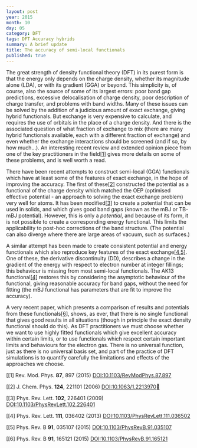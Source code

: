 ```yaml
---
layout: post
year: 2015
month: 10
day: 05
category: DFT
tags: DFT Accuracy hybrids
summary: A brief update
title: The accuracy of semi-local functionals
published: true
---
```

The great strength of density functional theory (DFT) in its purest form is that
the energy only depends on the charge density, whether its magnitude alone
(LDA), or with its gradient (GGA) or beyond. This simplicity is, of course, also
the source of some of its largest errors: poor band gap predictions, excessive
delocalisation of charge density, poor description of charge transfer, and
problems with band widths.  Many of these issues can be solved by the addition
of a judicious amount of exact exchange, giving hybrid functionals.  But
exchange is very expensive to calculate, and requires the use of orbitals in the
place of a charge density.  And there is the associated question of what
fraction of exchange to mix (there are many hybrid functionals available, each
with a different fraction of exchange) and even whether the exchange
interactions should be screened (and if so, by how much...). An interesting
recent review and extended opinion piece from one of the key practitioners in
the field[[1]](#R1) gives more details on some of these problems, and is well
worth a read.

There have been recent attempts to construct semi-local (GGA) functionals which
have at least some of the features of exact exchange, in the hope of improving
the accuracy.  The first of these[[2]](#R2) constructed the potential as a
functional of the charge density which matched the OEP (optimised effective
potential - an approach to solving the exact exchange problem) very well for
atoms.  It has been modified[[3]](#R3) to create a potential that can be used in
solids, and which gives good band gaps (known as the mBJ or TB-mBJ potential).
However, this is only a *potential*, and because of its form, it is not possible
to create a corresponding energy functional.  This limits the applicability to
post-hoc corrections of the band structure.  (The potential can also diverge
where there are large areas of vacuum, such as surfaces.)

A similar attempt has been made to create consistent potential and energy
functionals which also reproduce key features of the exact exchange[[4,5]](#R4).
One of these, the derivative discontinuity (DD), describes a change in the
gradient of the energy with respect to electron number at integer fillings; this
behaviour is missing from most semi-local functionals.  The AK13
functional[[4]](#R4) restores this by considering the asymptotic behaviour of
the functional, giving reasonable accuracy for band gaps, without the need for
fitting (the mBJ functional has parameters that are fit to improve the
accuracy).

A very recent paper, which presents a comparison of results and potentials from
these functionals[[6]](#R6), shows, as ever, that there is no single functional
that gives good results in all situations (though in principle the exact density
functional should do this).  As DFT practitioners we must choose whether we want
to use highly fitted functionals which give excellent accuracy within certain
limits, or to use functionals which respect certain important limits and
behaviours for the electron gas.  There is no universal function, just as there
is no universal basis set, and part of the practice of DFT simulations is to
quantify carefully the limitations and effects of the approaches we choose.


[<a name="R1">[1]</a> Rev. Mod. Phys. **87**, 897 (2015) [DOI:10.1103/RevModPhys.87.897](http://dx.doi.org/10.1103/RevModPhys.87.897)

[<a name="R2">[2]</a> J. Chem. Phys. **124**, 221101 (2006) [DOI:10.1063/1.2213970􏰩](http://dx.doi.org/10.1063/1.2213970􏰩)

[<a name="R3">[3]</a> Phys. Rev. Lett. **102**, 226401 (2009) [DOI:10.1103/PhysRevLett.102.226401](http://dx.doi.org/10.1103/PhysRevLett.102.226401)

[<a name="R4">[4]</a> Phys. Rev. Lett. **111**, 036402 (2013) [DOI:10.1103/PhysRevLett.111.036502](http://dx.doi.org/10.1103/PhysRevLett.111.036502)

[<a name="R5">[5]</a> Phys. Rev. B **91**, 035107 (2015) [DOI:10.1103/PhysRevB.91.035107](http://dx.doi.org/10.1103/PhysRevB.91.035107)

[<a name="R6">[6]</a> Phys. Rev. B **91**, 165121 (2015) [DOI:10.1103/PhysRevB.91.165121](http://dx.doi.org/10.1103/PhysRevB.91.165121)
